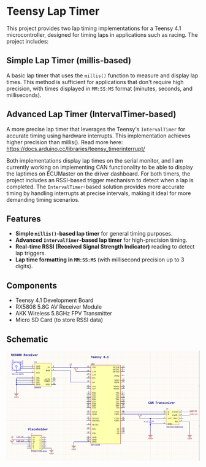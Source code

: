 # Teensy Lap Timer

This project provides two lap timing implementations for a Teensy 4.1 microcontroller, designed for timing laps in applications such as racing. The project includes:

## Simple Lap Timer (millis-based)
A basic lap timer that uses the `millis()` function to measure and display lap times. This method is sufficient for applications that don't require high precision, with times displayed in `MM:SS:MS` format (minutes, seconds, and milliseconds).

## Advanced Lap Timer (IntervalTimer-based)
A more precise lap timer that leverages the Teensy's `IntervalTimer` for accurate timing using hardware interrupts. This implementation achieves higher precision than millis(). Read more here:  https://docs.arduino.cc/libraries/teensy_timerinterrupt/

Both implementations display lap times on the serial monitor, and I am currently working on implementing CAN functionality to be able to display the laptimes on ECUMaster on the driver dashboard. For both timers, the project includes an RSSI-based trigger mechanism to detect when a lap is completed. The `IntervalTimer`-based solution provides more accurate timing by handling interrupts at precise intervals, making it ideal for more demanding timing scenarios.

## Features
- **Simple `millis()`-based lap timer** for general timing purposes.
- **Advanced `IntervalTimer`-based lap timer** for high-precision timing.
- **Real-time RSSI (Received Signal Strength Indicator)** reading to detect lap triggers.
- **Lap time formatting in `MM:SS:MS`** (with millisecond precision up to 3 digits).

## Components
- Teensy 4.1 Development Board
- RX5808 5.8G AV Receiver Module
- AKK Wireless 5.8GHz FPV Transmitter 
- Micro SD Card (to store RSSI data)
  
## Schematic
![](pictures/Schematic.png)
